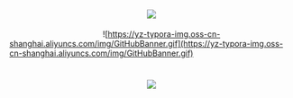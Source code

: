 <h1 align="center">
  <a href="https://sunguoqi.com/">
    <img src="https://readme-typing-svg.herokuapp.com/?lines=console.log(%22Hello%2C%20World!%22);小杨同学今天也要继续努力呀!&center=true&size=27">
  </a>
</h1>


&nbsp;&nbsp;&nbsp;&nbsp;&nbsp;&nbsp;&nbsp;&nbsp;&nbsp;&nbsp;&nbsp;&nbsp;&nbsp;&nbsp;&nbsp;&nbsp;&nbsp;&nbsp;&nbsp;&nbsp;&nbsp;&nbsp;&nbsp;&nbsp;&nbsp;&nbsp;&nbsp;&nbsp;&nbsp;&nbsp;&nbsp;&nbsp;&nbsp;&nbsp;&nbsp;&nbsp;&nbsp;&nbsp;&nbsp;&nbsp;&nbsp;&nbsp;![https://yz-typora-img.oss-cn-shanghai.aliyuncs.com/img/GitHubBanner.gif](https://yz-typora-img.oss-cn-shanghai.aliyuncs.com/img/GitHubBanner.gif)



<h1 align="center">
  <img src="https://yz-typora-img.oss-cn-shanghai.aliyuncs.com/img/GitHubBanner.gif" />
</h1>
